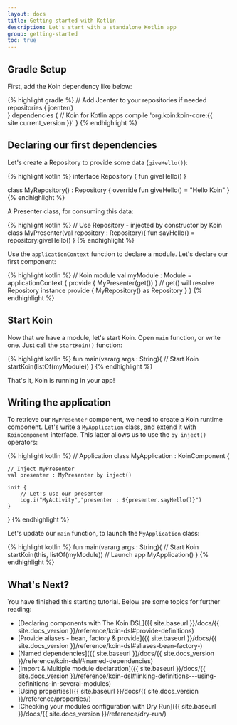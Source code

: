 ```yaml
---
layout: docs
title: Getting started with Kotlin
description: Let's start with a standalone Kotlin app
group: getting-started
toc: true
---
```


## Gradle Setup

First, add the Koin dependency like below:

{% highlight gradle %}
// Add Jcenter to your repositories if needed
repositories {
    jcenter()    
}
dependencies {
    // Koin for Kotlin apps
    compile 'org.koin:koin-core:{{ site.current_version }}'
}
{% endhighlight %}

## Declaring our first dependencies

Let's create a Repository to provide some data (`giveHello()`):

{% highlight kotlin %}
interface Repository {
    fun giveHello()
}

class MyRepository() : Repository {
    override fun giveHello() = "Hello Koin"
}
{% endhighlight %}

A Presenter class, for consuming this data:

{% highlight kotlin %}
// Use Repository - injected by constructor by Koin
class MyPresenter(val repository : Repository){
    fun sayHello() = repository.giveHello()
}
{% endhighlight %}

Use the `applicationContext` function to declare a module. Let's declare our first component:

{% highlight kotlin %}
// Koin module
val myModule : Module = applicationContext {
    provide { MyPresenter(get()) } // get() will resolve Repository instance
    provide { MyRepository() as Repository }
}
{% endhighlight %}

## Start Koin

Now that we have a module, let's start Koin. Open `main` function, or write one. Just call the `startKoin()` function:

{% highlight kotlin %}
fun main(vararg args : String){
    // Start Koin
    startKoin(listOf(myModule))
}
{% endhighlight %}

That's it, Koin is running in your app! 

## Writing the application

To retrieve our `MyPresenter` component, we need to create a Koin runtime component. Let's write a `MyApplication` class, and extend it with `KoinComponent` interface. This latter allows us to use the `by inject()` operators: 

{% highlight kotlin %}
// Application
class MyApplication : KoinComponent {

    // Inject MyPresenter
    val presenter : MyPresenter by inject()

    init {
        // Let's use our presenter
        Log.i("MyActivity","presenter : ${presenter.sayHello()}")
    }
}
{% endhighlight %}

Let's update our `main` function, to launch the `MyApplication` class:

{% highlight kotlin %}
fun main(vararg args : String){
    // Start Koin
    startKoin(this, listOf(myModule))
    // Launch app
    MyApplication()
}
{% endhighlight %}

## What's Next?

You have finished this starting tutorial. Below are some topics for further reading:

- [Declaring components with The Koin DSL]({{ site.baseurl }}/docs/{{ site.docs_version }}/reference/koin-dsl#provide-definitions)
- [Provide aliases - bean, factory & provide]({{ site.baseurl }}/docs/{{ site.docs_version }}/reference/koin-dsl#aliases-bean-factory-)
- [Named dependencies]({{ site.baseurl }}/docs/{{ site.docs_version }}/reference/koin-dsl/#named-dependencies)
- [Import & Multiple module declaration]({{ site.baseurl }}/docs/{{ site.docs_version }}/reference/koin-dsl#linking-definitions---using-definitions-in-several-modules)
- [Using properties]({{ site.baseurl }}/docs/{{ site.docs_version }}/reference/properties/)
- [Checking your modules configuration with Dry Run]({{ site.baseurl }}/docs/{{ site.docs_version }}/reference/dry-run/)
